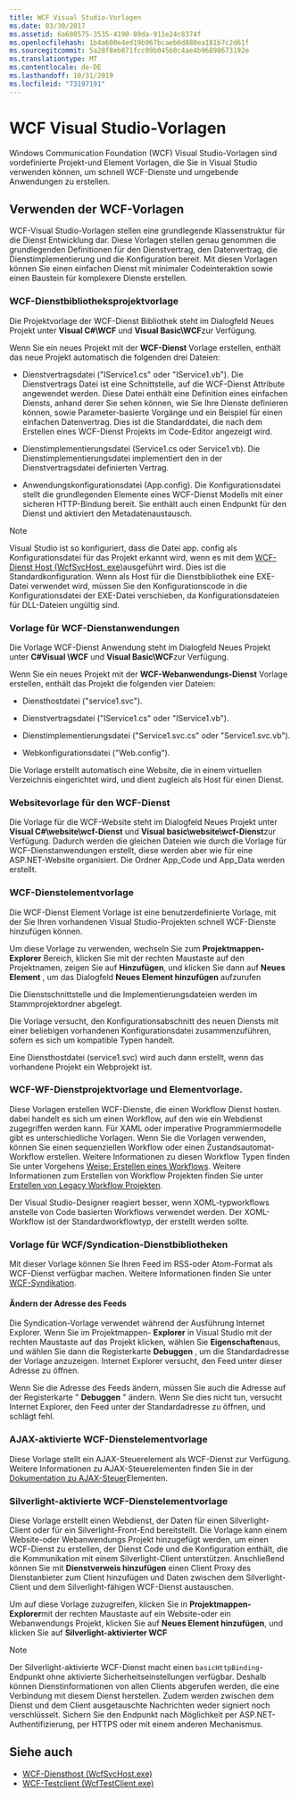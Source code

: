 ```yaml
---
title: WCF Visual Studio-Vorlagen
ms.date: 03/30/2017
ms.assetid: 6a608575-3535-4190-89da-911e24c8374f
ms.openlocfilehash: 1b4a600e4ed19b967bcaeb6d880ea181b7c2d61f
ms.sourcegitcommit: 5a28f8eb071fcc09b045b0c4ae4b96898673192e
ms.translationtype: MT
ms.contentlocale: de-DE
ms.lasthandoff: 10/31/2019
ms.locfileid: "73197191"
---
```

# <a name="wcf-visual-studio-templates"></a>WCF Visual Studio-Vorlagen
Windows Communication Foundation (WCF) Visual Studio-Vorlagen sind vordefinierte Projekt-und Element Vorlagen, die Sie in Visual Studio verwenden können, um schnell WCF-Dienste und umgebende Anwendungen zu erstellen.  
  
## <a name="using-the-wcf-templates"></a>Verwenden der WCF-Vorlagen  
 WCF-Visual Studio-Vorlagen stellen eine grundlegende Klassenstruktur für die Dienst Entwicklung dar. Diese Vorlagen stellen genau genommen die grundlegenden Definitionen für den Dienstvertrag, den Datenvertrag, die Dienstimplementierung und die Konfiguration bereit. Mit diesen Vorlagen können Sie einen einfachen Dienst mit minimaler Codeinteraktion sowie einen Baustein für komplexere Dienste erstellen.  
  
### <a name="wcf-service-library-project-template"></a>WCF-Dienstbibliotheksprojektvorlage  
 Die Projektvorlage der WCF-Dienst Bibliothek steht im Dialogfeld Neues Projekt unter **Visual C#\WCF** und **Visual Basic\WCF**zur Verfügung.  
  
 Wenn Sie ein neues Projekt mit der **WCF-Dienst** Vorlage erstellen, enthält das neue Projekt automatisch die folgenden drei Dateien:  
  
- Dienstvertragsdatei ("IService1.cs" oder "IService1.vb"). Die Dienstvertrags Datei ist eine Schnittstelle, auf die WCF-Dienst Attribute angewendet werden. Diese Datei enthält eine Definition eines einfachen Diensts, anhand derer Sie sehen können, wie Sie Ihre Dienste definieren können, sowie Parameter-basierte Vorgänge und ein Beispiel für einen einfachen Datenvertrag. Dies ist die Standarddatei, die nach dem Erstellen eines WCF-Dienst Projekts im Code-Editor angezeigt wird.  
  
- Dienstimplementierungsdatei (Service1.cs oder Service1.vb). Die Dienstimplementierungsdatei implementiert den in der Dienstvertragsdatei definierten Vertrag.  
  
- Anwendungskonfigurationsdatei (App.config). Die Konfigurationsdatei stellt die grundlegenden Elemente eines WCF-Dienst Modells mit einer sicheren HTTP-Bindung bereit. Sie enthält auch einen Endpunkt für den Dienst und aktiviert den Metadatenaustausch.  
  
> [!NOTE]
> Visual Studio ist so konfiguriert, dass die Datei app. config als Konfigurationsdatei für das Projekt erkannt wird, wenn es mit dem [WCF-Dienst Host (WcfSvcHost. exe)](wcf-service-host-wcfsvchost-exe.md)ausgeführt wird. Dies ist die Standardkonfiguration. Wenn als Host für die Dienstbibliothek eine EXE-Datei verwendet wird, müssen Sie den Konfigurationscode in die Konfigurationsdatei der EXE-Datei verschieben, da Konfigurationsdateien für DLL-Dateien ungültig sind.  
  
### <a name="wcf-service-application-template"></a>Vorlage für WCF-Dienstanwendungen  
 Die Vorlage WCF-Dienst Anwendung steht im Dialogfeld Neues Projekt unter  **C#Visual \WCF** und **Visual Basic\WCF**zur Verfügung.  
  
 Wenn Sie ein neues Projekt mit der **WCF-Webanwendungs-Dienst** Vorlage erstellen, enthält das Projekt die folgenden vier Dateien:  
  
- Diensthostdatei ("service1.svc").  
  
- Dienstvertragsdatei ("IService1.cs" oder "IService1.vb").  
  
- Dienstimplementierungsdatei ("Service1.svc.cs" oder "Service1.svc.vb").  
  
- Webkonfigurationsdatei ("Web.config").  
  
 Die Vorlage erstellt automatisch eine Website, die in einem virtuellen Verzeichnis eingerichtet wird, und dient zugleich als Host für einen Dienst.  
  
### <a name="wcf-web-site-template"></a>Websitevorlage für den WCF-Dienst  
 Die Vorlage für die WCF-Website steht im Dialogfeld Neues Projekt unter **Visual C#\website\wcf-Dienst** und **Visual basic\website\wcf-Dienst**zur Verfügung. Dadurch werden die gleichen Dateien wie durch die Vorlage für WCF-Dienstanwendungen erstellt, diese werden aber wie für eine ASP.NET-Website organisiert. Die Ordner App_Code und App_Data werden erstellt.  
  
### <a name="wcf-service-item-template"></a>WCF-Dienstelementvorlage  
 Die WCF-Dienst Element Vorlage ist eine benutzerdefinierte Vorlage, mit der Sie Ihren vorhandenen Visual Studio-Projekten schnell WCF-Dienste hinzufügen können.  
  
 Um diese Vorlage zu verwenden, wechseln Sie zum **Projektmappen-Explorer** Bereich, klicken Sie mit der rechten Maustaste auf den Projektnamen, zeigen Sie auf **Hinzufügen**, und klicken Sie dann auf **Neues Element** , um das Dialogfeld **Neues Element hinzufügen** aufzurufen  
  
 Die Dienstschnittstelle und die Implementierungsdateien werden im Stammprojektordner abgelegt.  
  
 Die Vorlage versucht, den Konfigurationsabschnitt des neuen Diensts mit einer beliebigen vorhandenen Konfigurationsdatei zusammenzuführen, sofern es sich um kompatible Typen handelt.  
  
 Eine Diensthostdatei (service1.svc) wird auch dann erstellt, wenn das vorhandene Projekt ein Webprojekt ist.  
  
### <a name="wcf-wf-service-project-and-item-template"></a>WCF-WF-Dienstprojektvorlage und Elementvorlage.  
 Diese Vorlagen erstellen WCF-Dienste, die einen Workflow Dienst hosten. dabei handelt es sich um einen Workflow, auf den wie ein Webdienst zugegriffen werden kann. Für XAML oder imperative Programmiermodelle gibt es unterschiedliche Vorlagen. Wenn Sie die Vorlagen verwenden, können Sie einen sequenziellen Workflow oder einen Zustandsautomat-Workflow erstellen. Weitere Informationen zu diesen Workflow Typen finden Sie unter Vorgehens [Weise: Erstellen eines Workflows](../windows-workflow-foundation/how-to-create-a-workflow.md). Weitere Informationen zum Erstellen von Workflow Projekten finden Sie unter [Erstellen von Legacy Workflow Projekten](/visualstudio/workflow-designer/developing-applications-with-the-workflow-designer).  
  
 Der Visual Studio-Designer reagiert besser, wenn XOML-typworkflows anstelle von Code basierten Workflows verwendet werden. Der XOML-Workflow ist der Standardworkflowtyp, der erstellt werden sollte.  
  
### <a name="wcf-syndication-service-library-template"></a>Vorlage für WCF/Syndication-Dienstbibliotheken  
 Mit dieser Vorlage können Sie Ihren Feed im RSS-oder Atom-Format als WCF-Dienst verfügbar machen. Weitere Informationen finden Sie unter [WCF-Syndikation](./feature-details/wcf-syndication.md).  
  
#### <a name="changing-the-address-of-the-feed"></a>Ändern der Adresse des Feeds  
 Die Syndication-Vorlage verwendet während der Ausführung Internet Explorer. Wenn Sie im Projektmappen- **Explorer** in Visual Studio mit der rechten Maustaste auf das Projekt klicken, wählen Sie **Eigenschaften**aus, und wählen Sie dann die Registerkarte **Debuggen** , um die Standardadresse der Vorlage anzuzeigen. Internet Explorer versucht, den Feed unter dieser Adresse zu öffnen.  
  
 Wenn Sie die Adresse des Feeds ändern, müssen Sie auch die Adresse auf der Registerkarte " **Debuggen** " ändern. Wenn Sie dies nicht tun, versucht Internet Explorer, den Feed unter der Standardadresse zu öffnen, und schlägt fehl.  
  
### <a name="ajax-enabled-wcf-service-item-template"></a>AJAX-aktivierte WCF-Dienstelementvorlage  
 Diese Vorlage stellt ein AJAX-Steuerelement als WCF-Dienst zur Verfügung. Weitere Informationen zu AJAX-Steuerelementen finden Sie in der [Dokumentation zu AJAX-Steuer](https://go.microsoft.com/fwlink/?LinkId=96717)Elementen.  
  
### <a name="silverlight-enabled-wcf-service-item-template"></a>Silverlight-aktivierte WCF-Dienstelementvorlage  
 Diese Vorlage erstellt einen Webdienst, der Daten für einen Silverlight-Client oder für ein Silverlight-Front-End bereitstellt. Die Vorlage kann einem Website-oder Webanwendungs Projekt hinzugefügt werden, um einen WCF-Dienst zu erstellen, der Dienst Code und die Konfiguration enthält, die die Kommunikation mit einem Silverlight-Client unterstützen. Anschließend können Sie mit **Dienstverweis hinzufügen** einen Client Proxy des Dienstanbieter zum Client hinzufügen und Daten zwischen dem Silverlight-Client und dem Silverlight-fähigen WCF-Dienst austauschen.  
  
 Um auf diese Vorlage zuzugreifen, klicken Sie in **Projektmappen-Explorer**mit der rechten Maustaste auf ein Website-oder ein Webanwendungs Projekt, klicken Sie auf **Neues Element hinzufügen**, und klicken Sie auf **Silverlight-aktivierter WCF**  
  
> [!NOTE]
> Der Silverlight-aktivierte WCF-Dienst macht einen `basicHttpBinding`-Endpunkt ohne aktivierte Sicherheitseinstellungen verfügbar. Deshalb können Dienstinformationen von allen Clients abgerufen werden, die eine Verbindung mit diesem Dienst herstellen. Zudem werden zwischen dem Dienst und dem Client ausgetauschte Nachrichten weder signiert noch verschlüsselt. Sichern Sie den Endpunkt nach Möglichkeit per ASP.NET-Authentifizierung, per HTTPS oder mit einem anderen Mechanismus.  
  
## <a name="see-also"></a>Siehe auch

- [WCF-Diensthost (WcfSvcHost.exe)](wcf-service-host-wcfsvchost-exe.md)
- [WCF-Testclient (WcfTestClient.exe)](wcf-test-client-wcftestclient-exe.md)
